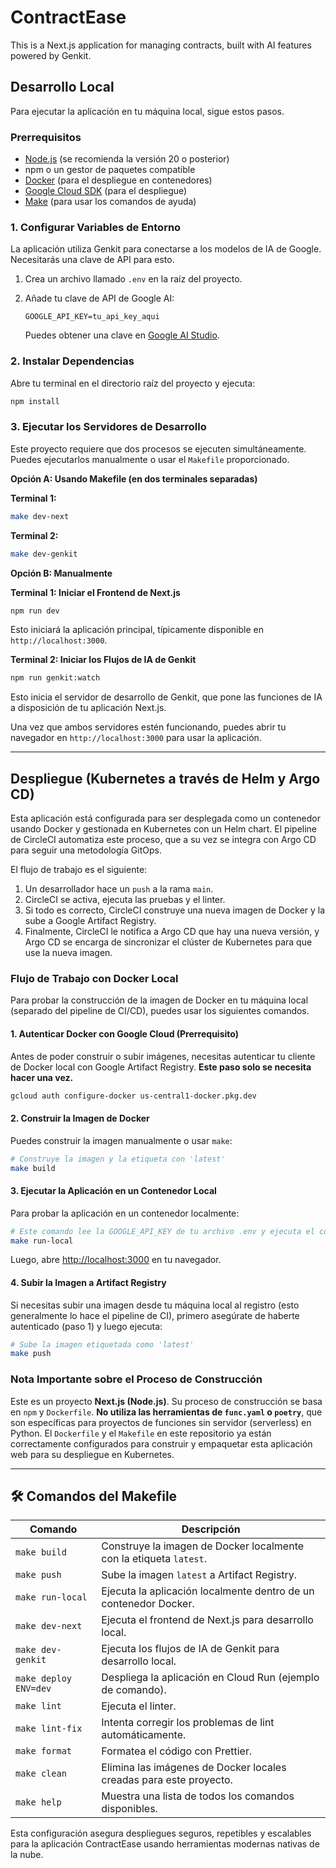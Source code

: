 # ContractEase

This is a Next.js application for managing contracts, built with AI features powered by Genkit.

## Desarrollo Local

Para ejecutar la aplicación en tu máquina local, sigue estos pasos.

### Prerrequisitos

- [Node.js](https://nodejs.org/) (se recomienda la versión 20 o posterior)
- npm o un gestor de paquetes compatible
- [Docker](https://www.docker.com/get-started) (para el despliegue en contenedores)
- [Google Cloud SDK](https://cloud.google.com/sdk/docs/install) (para el despliegue)
- [Make](https://www.gnu.org/software/make/) (para usar los comandos de ayuda)

### 1. Configurar Variables de Entorno

La aplicación utiliza Genkit para conectarse a los modelos de IA de Google. Necesitarás una clave de API para esto.

1.  Crea un archivo llamado `.env` en la raíz del proyecto.
2.  Añade tu clave de API de Google AI:

    ```
    GOOGLE_API_KEY=tu_api_key_aqui
    ```

    Puedes obtener una clave en [Google AI Studio](https://aistudio.google.com/app/apikey).

### 2. Instalar Dependencias

Abre tu terminal en el directorio raíz del proyecto y ejecuta:

```bash
npm install
```

### 3. Ejecutar los Servidores de Desarrollo

Este proyecto requiere que dos procesos se ejecuten simultáneamente. Puedes ejecutarlos manualmente o usar el `Makefile` proporcionado.

**Opción A: Usando Makefile (en dos terminales separadas)**

**Terminal 1:**
```bash
make dev-next
```

**Terminal 2:**
```bash
make dev-genkit
```

**Opción B: Manualmente**

**Terminal 1: Iniciar el Frontend de Next.js**

```bash
npm run dev
```
Esto iniciará la aplicación principal, típicamente disponible en `http://localhost:3000`.

**Terminal 2: Iniciar los Flujos de IA de Genkit**

```bash
npm run genkit:watch
```
Esto inicia el servidor de desarrollo de Genkit, que pone las funciones de IA a disposición de tu aplicación Next.js.

Una vez que ambos servidores estén funcionando, puedes abrir tu navegador en `http://localhost:3000` para usar la aplicación.

---

## Despliegue (Kubernetes a través de Helm y Argo CD)

Esta aplicación está configurada para ser desplegada como un contenedor usando Docker y gestionada en Kubernetes con un Helm chart. El pipeline de CircleCI automatiza este proceso, que a su vez se integra con Argo CD para seguir una metodología GitOps.

El flujo de trabajo es el siguiente:
1. Un desarrollador hace un `push` a la rama `main`.
2. CircleCI se activa, ejecuta las pruebas y el linter.
3. Si todo es correcto, CircleCI construye una nueva imagen de Docker y la sube a Google Artifact Registry.
4. Finalmente, CircleCI le notifica a Argo CD que hay una nueva versión, y Argo CD se encarga de sincronizar el clúster de Kubernetes para que use la nueva imagen.

### Flujo de Trabajo con Docker Local

Para probar la construcción de la imagen de Docker en tu máquina local (separado del pipeline de CI/CD), puedes usar los siguientes comandos.

#### 1. Autenticar Docker con Google Cloud (Prerrequisito)

Antes de poder construir o subir imágenes, necesitas autenticar tu cliente de Docker local con Google Artifact Registry. **Este paso solo se necesita hacer una vez.**

```bash
gcloud auth configure-docker us-central1-docker.pkg.dev
```

#### 2. Construir la Imagen de Docker

Puedes construir la imagen manualmente o usar `make`:

```bash
# Construye la imagen y la etiqueta con 'latest'
make build
```

#### 3. Ejecutar la Aplicación en un Contenedor Local

Para probar la aplicación en un contenedor localmente:

```bash
# Este comando lee la GOOGLE_API_KEY de tu archivo .env y ejecuta el contenedor.
make run-local
```
Luego, abre [http://localhost:3000](http://localhost:3000) en tu navegador.

#### 4. Subir la Imagen a Artifact Registry

Si necesitas subir una imagen desde tu máquina local al registro (esto generalmente lo hace el pipeline de CI), primero asegúrate de haberte autenticado (paso 1) y luego ejecuta:

```bash
# Sube la imagen etiquetada como 'latest'
make push
```

### Nota Importante sobre el Proceso de Construcción

Este es un proyecto **Next.js (Node.js)**. Su proceso de construcción se basa en `npm` y `Dockerfile`. **No utiliza las herramientas de `func.yaml` o `poetry`**, que son específicas para proyectos de funciones sin servidor (serverless) en Python. El `Dockerfile` y el `Makefile` en este repositorio ya están correctamente configurados para construir y empaquetar esta aplicación web para su despliegue en Kubernetes.

---

## 🛠️ Comandos del Makefile

| Comando              | Descripción                                               |
|----------------------|-----------------------------------------------------------|
| `make build`         | Construye la imagen de Docker localmente con la etiqueta `latest`.                            |
| `make push`          | Sube la imagen `latest` a Artifact Registry.                       |
| `make run-local`     | Ejecuta la aplicación localmente dentro de un contenedor Docker. |
| `make dev-next`      | Ejecuta el frontend de Next.js para desarrollo local.     |
| `make dev-genkit`    | Ejecuta los flujos de IA de Genkit para desarrollo local. |
| `make deploy ENV=dev`| Despliega la aplicación en Cloud Run (ejemplo de comando).  |
| `make lint`          | Ejecuta el linter.                                        |
| `make lint-fix`      | Intenta corregir los problemas de lint automáticamente.      |
| `make format`        | Formatea el código con Prettier.                          |
| `make clean`         | Elimina las imágenes de Docker locales creadas para este proyecto. |
| `make help`          | Muestra una lista de todos los comandos disponibles.        |

Esta configuración asegura despliegues seguros, repetibles y escalables para la aplicación ContractEase usando herramientas modernas nativas de la nube.
